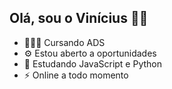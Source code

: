 ## Olá, sou o Vinícius 👋🏼

- 👨🏼‍🎓 Cursando ADS
- ⚙ Estou aberto a oportunidades
- 🌱 Estudando JavaScript e Python
- ⚡ Online a todo momento

